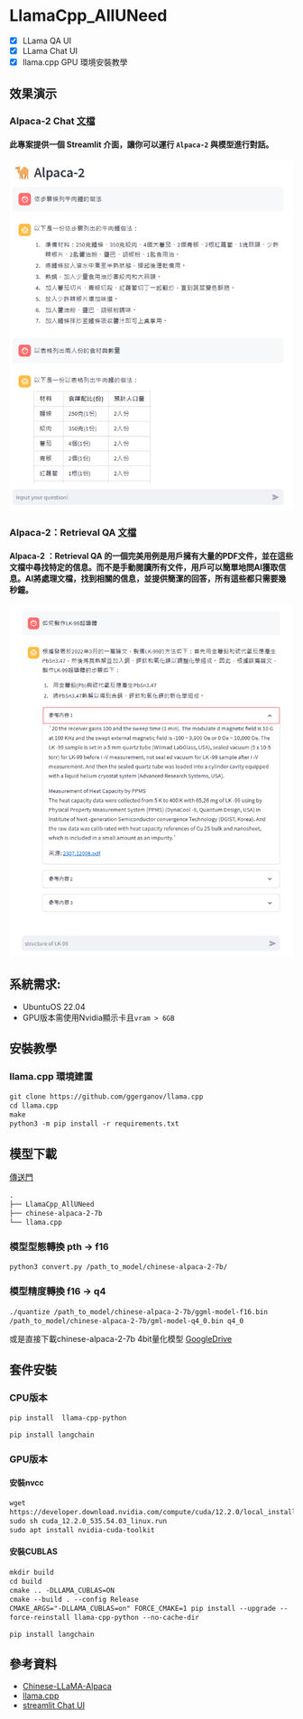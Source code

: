 # LlamaCpp_AllUNeed

- [x] LLama QA UI
- [x] LLama Chat UI
- [x] llama.cpp GPU 環境安裝教學

## 效果演示
### Alpaca-2 Chat [文檔](Alpaca-2_Chat.md)
#### 此專案提供一個 Streamlit 介面，讓你可以運行 `Alpaca-2` 與模型進行對話。
![DEMO](Demo.png)

### Alpaca-2：Retrieval QA [文檔](Retrieval_QA.md)
#### Alpaca-2 ：Retrieval QA 的一個完美用例是用戶擁有大量的PDF文件，並在這些文檔中尋找特定的信息。而不是手動閱讀所有文件，用戶可以簡單地問AI獲取信息。AI將處理文檔，找到相關的信息，並提供簡潔的回答，所有這些都只需要幾秒鐘。
![DEMO](Demo_QA.png)
  
## 系統需求: 
- UbuntuOS 22.04
- GPU版本需使用Nvidia顯示卡且`vram > 6GB`

## 安裝教學

### llama.cpp 環境建置
```
git clone https://github.com/ggerganov/llama.cpp
cd llama.cpp
make
python3 -m pip install -r requirements.txt
```

## 模型下載
[傳送門](https://huggingface.co/ziqingyang/chinese-alpaca-2-7b)
```
.
├── LlamaCpp_AllUNeed
├── chinese-alpaca-2-7b
└── llama.cpp
```

### 模型型態轉換 pth -> f16
```
python3 convert.py /path_to_model/chinese-alpaca-2-7b/
```

### 模型精度轉換 f16 -> q4
```
./quantize /path_to_model/chinese-alpaca-2-7b/ggml-model-f16.bin /path_to_model/chinese-alpaca-2-7b/gml-model-q4_0.bin q4_0
```
或是直接下載chinese-alpaca-2-7b 4bit量化模型 [GoogleDrive](https://drive.google.com/file/d/1bk2-n2fncZ8XSg_G6PIGfhZMqghfn482/view?usp=sharing)

## 套件安裝

### CPU版本
```
pip install  llama-cpp-python
```

```
pip install langchain
```

### GPU版本

#### 安裝nvcc
```
wget https://developer.download.nvidia.com/compute/cuda/12.2.0/local_installers/cuda_12.2.0_535.54.03_linux.run
sudo sh cuda_12.2.0_535.54.03_linux.run
sudo apt install nvidia-cuda-toolkit

```
#### 安裝CUBLAS
```
mkdir build
cd build
cmake .. -DLLAMA_CUBLAS=ON
cmake --build . --config Release
CMAKE_ARGS="-DLLAMA_CUBLAS=on" FORCE_CMAKE=1 pip install --upgrade --force-reinstall llama-cpp-python --no-cache-dir
```

```
pip install langchain
```

## 參考資料
- [Chinese-LLaMA-Alpaca](https://github.com/ymcui/Chinese-LLaMA-Alpaca)
- [llama.cpp](https://github.com/ggerganov/llama.cpp)
- [streamlit Chat UI](https://medium.com/@daydreamersjp/implementing-locally-hosted-llama2-chat-ui-using-streamlit-53b181651b4e)
